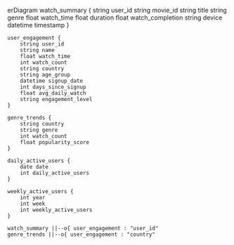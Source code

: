 erDiagram
    watch_summary {
        string user_id
        string movie_id
        string title
        string genre
        float watch_time
        float duration
        float watch_completion
        string device
        datetime timestamp
    }
    
    user_engagement {
        string user_id
        string name
        float watch_time
        int watch_count
        string country
        string age_group
        datetime signup_date
        int days_since_signup
        float avg_daily_watch
        string engagement_level
    }
    
    genre_trends {
        string country
        string genre
        int watch_count
        float popularity_score
    }
    
    daily_active_users {
        date date
        int daily_active_users
    }
    
    weekly_active_users {
        int year
        int week
        int weekly_active_users
    }
    
    watch_summary ||--o{ user_engagement : "user_id"
    genre_trends ||--o{ user_engagement : "country"